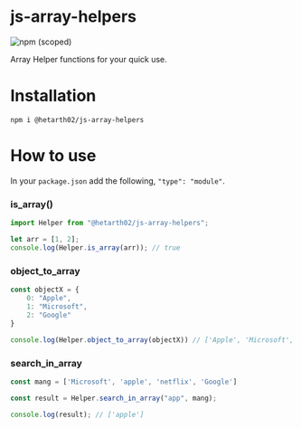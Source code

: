# js-array-helpers
![npm (scoped)](https://img.shields.io/npm/v/@hetarth02/js-array-helpers?style=for-the-badge)

Array Helper functions for your quick use.

# Installation

```cd
npm i @hetarth02/js-array-helpers
```

# How to use

In your `package.json` add the following, `"type": "module"`.

### is_array()
```js
import Helper from "@hetarth02/js-array-helpers";

let arr = [1, 2];
console.log(Helper.is_array(arr)); // true
```

### object_to_array
```js
const objectX = {
    0: "Apple",
    1: "Microsoft",
    2: "Google"
}
 
console.log(Helper.object_to_array(objectX)) // ['Apple', 'Microsoft', 'Google']
```

### search_in_array
```js
const mang = ['Microsoft', 'apple', 'netflix', 'Google']

const result = Helper.search_in_array("app", mang);

console.log(result); // ['apple']
```
